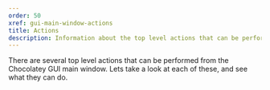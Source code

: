 ```yaml
---
order: 50
xref: gui-main-window-actions
title: Actions
description: Information about the top level actions that can be performed in Chocolatey GUI
---
```


There are several top level actions that can be performed from the Chocolatey GUI main window.  Lets take a look at each of these, and see what they can do.